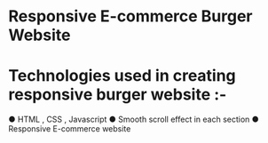 # Responsive E-commerce Burger Website

# Technologies used in creating responsive burger website :-
● HTML , CSS , Javascript
● Smooth scroll effect in each section
● Responsive E-commerce website
